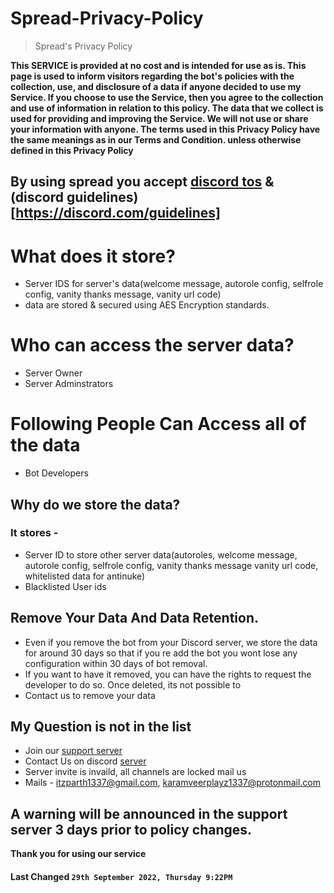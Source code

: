# Spread-Privacy-Policy

> Spread's Privacy Policy

**This SERVICE is provided at no cost and is intended for use as is. This page is used to inform visitors regarding the bot's policies with the collection, use, and disclosure of a data if anyone decided to use my Service. If you choose to use the Service, then you agree to the collection and use of information in relation to this policy. The data that we collect is used for providing and improving the Service. We will not use or share your information with anyone. The terms used in this Privacy Policy have the same meanings as in our Terms and Condition. unless otherwise defined in this Privacy Policy**

## By using spread you accept [discord tos](https://discord.com/terms) & (discord guidelines)[https://discord.com/guidelines]

# What does it store?

- Server IDS for server's data(welcome message, autorole config, selfrole config, vanity thanks message, vanity url code)
- data are stored & secured using AES Encryption standards.

# Who can access the server data?

- Server Owner
- Server Adminstrators

# Following People Can Access all of the data

- Bot Developers

## Why do we store the data?

### It stores -

- Server ID to store other server data(autoroles, welcome message, autorole config, selfrole config, vanity thanks message vanity url code, whitelisted data for antinuke)
- Blacklisted User ids

## Remove Your Data And Data Retention.

- Even if you remove the bot from your Discord server, we store the data for around 30 days so that if you re add the bot you wont lose any configuration within 30 days of bot removal.
- If you want to have it removed, you can have the rights to request the developer to do so. Once deleted, its not possible to
- Contact us to remove your data

## My Question is not in the list

- Join our [support server](https://discord.gg/disgrace)
- Contact Us on discord [server](https://discord.gg/lgnop)
- Server invite is invaild, all channels are locked mail us
- Mails - itzparth1337@gmail.com, karamveerplayz1337@protonmail.com


## A warning will be announced in the support server 3 days prior to policy changes.

**Thank you for using our service**

#### **Last Changed `29th September 2022, Thursday 9:22PM`**
